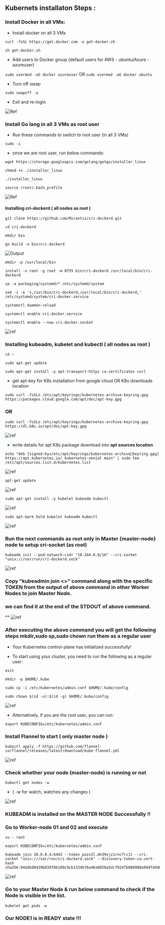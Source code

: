 Kubernets installaton Steps :
-----------------------------------

### Install Docker in all VMs:

* Install docker on all 3 VMs


`curl -fsSL https://get.docker.com -o get-docker.sh`


`sh get-docker.sh`

* Add users to Docker group (default users for AWS - ubuntu/Azure -
azureuser)

`sudo usermod -aG docker azureuser` OR `sudo usermod -aG docker ubuntu`

* Turn off swap

`sudo swapoff -a`

* Exit and re-login

![Ref](./images/Capture1.PNG)

### Install Go lang in all 3 VMs **as root user**

* Run these commands to switch to root user (in all 3 VMs)

`sudo -i`

* once we are root user, run below commands:

`wget https://storage.googleapis.com/golang/getgo/installer_linux`

`chmod +x ./installer_linux`

`./installer_linux`

`source /root/.bash_profile`

![Ref](./images/Capture2.PNG)

#### Installing cri-dockerd ( **all nodes as root** )

`git clone https://github.com/Mirantis/cri-dockerd.git`

`cd cri-dockerd`

`mkdir bin`

`go build -o bin/cri-dockerd`

![Output](./images/Capture3.PNG)

`mkdir -p /usr/local/bin`

`install -o root -g root -m 0755 bin/cri-dockerd /usr/local/bin/cri-dockerd`

`cp -a packaging/systemd/* /etc/systemd/system`

`sed -i -e 's,/usr/bin/cri-dockerd,/usr/local/bin/cri-dockerd,' /etc/systemd/system/cri-docker.service`

`systemctl daemon-reload`

`systemctl enable cri-docker.service`

`systemctl enable --now cri-docker.socket`

![ref](./images/Capture4.PNG)

### Installing kubeadm, kubelet and kubectl ( **all nodes as root** )

`cd ~`

`sudo apt-get update`

`sudo apt-get install -y apt-transport-https ca-certificates curl`

* get apt-key for K8s installation from google cloud OR K8s downloads location

`sudo curl -fsSLo /etc/apt/keyrings/kubernetes-archive-keyring.gpg https://packages.cloud.google.com/apt/doc/apt-key.gpg`

### OR

`sudo curl -fsSLo /etc/apt/keyrings/kubernetes-archive-keyring.gpg https://dl.k8s.io/apt/doc/apt-key.gpg`

![ref](./images/Capture5.PNG)

* write details for apt K8s package download into **apt sources location**


`echo "deb [signed-by=/etc/apt/keyrings/kubernetes-archivekeyring.gpg] https://apt.kubernetes.io/ kubernetes-xenial main" | sudo tee /etc/apt/sources.list.d/kubernetes.list`

![ref](./images/Capture6.PNG)

`apt-get update`

![ref](./images/Capture7.PNG)

`sudo apt-get install -y kubelet kubeadm kubectl`

![ref](./images/Capture8.PNG)

`sudo apt-mark hold kubelet kubeadm kubectl`

![ref](./images/Capture9.PNG)


### Run the next commands as root only in **Master {master-node}** node to setup cri-socket (**as root**) 

`kubeadm init --pod-network-cidr "10.244.0.0/16" --cri-socket "unix:///var/run/cri-dockerd.sock"`

![ref](./images/Capture10.PNG)

### Copy "kubeadmin join <>" command along with the **specific TOKEN** from the output of above command in  other **Worker Nodes** to join Master Node.
### we can find it at the end of the STDOUT of above command.
**
![ref](./images/Capture11.PNG)

### After executing the above command you will get the following steps mkdir,sudo sp,sudo chown run them as a regular user

* Your Kubernetes control-plane has initialized successfully!

* To start using your cluster, you need to run the following as a regular user:

`exit`

`mkdir -p $HOME/.kube`

`sudo cp -i /etc/kubernetes/admin.conf $HOME/.kube/config`

`sudo chown $(id -u):$(id -g) $HOME/.kube/config`

![ref](./images/Capture12.PNG)

*  Alternatively, if you are the root user, you can run:

`export KUBECONFIG=/etc/kubernetes/admin.conf`

### Install Flannel to start ( **only master node** )

`kubectl apply -f https://github.com/flannel-io/flannel/releases/latest/download/kube-flannel.yml`

![ref](./images/Capture13.PNG)

### Check whether your node (**master-node**) is running or not

`kubectl get nodes -w`

* ( -w for watch, watches any changes )

![ref](./images/Capture14.PNG)

### **KUBEADM is installed on the MASTER NODE Successfully !!**

### Go to Worker-node 01 and 02 and execute

`su - root`

`export KUBECONFIG=/etc/kubernetes/admin.conf`

```
kubeadm join 10.0.0.4:6443 --token pozx3l.mh39vjz1rnc7rc1t --cri-socket "unix:///var/run/cri-dockerd.sock" --discovery-token-ca-cert-hash sha256:04ddbd0439b039f8b189c9cb1334bf8a46a0856a5dcf9247b006900a994fddd6
```

![ref](./images/Capture15.PNG)

### Go to your Master Node & run below command to check if the **Node** is visible in the list.

`kubelet get pods -w`

### **Our NODE1 is in READY state !!!**
